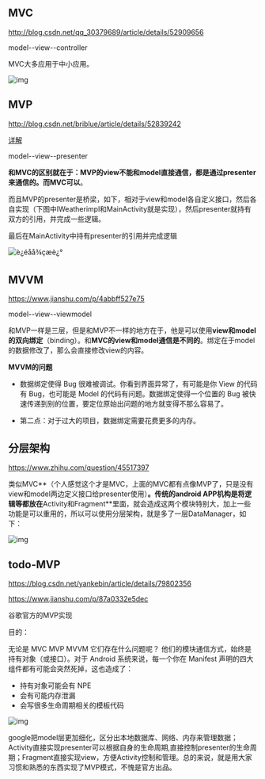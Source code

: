## MVC

http://blog.csdn.net/qq_30379689/article/details/52909656

model--view--controller

MVC大多应用于中小应用。



![img](https://img-blog.csdn.net/20161024113610530)

## MVP

http://blog.csdn.net/briblue/article/details/52839242

[详解](https://www.jianshu.com/p/9a6845b26856)

model--view--presenter

**和MVC的区别就在于：MVP的view不能和model直接通信，都是通过presenter来通信的。而MVC可以**。

而且MVP的presenter是桥梁，如下，相对于view和model各自定义接口，然后各自实现（下图中IWeatherimpl和MainActivity就是实现），然后presenter就持有双方的引用，并完成一些逻辑。

最后在MainActivity中持有presenter的引用并完成逻辑

![è¿éåå¾çæè¿°](https://img-blog.csdn.net/20161018153552915)



## MVVM

https://www.jianshu.com/p/4abbff527e75

model--view--viewmodel

和MVP一样是三层，但是和MVP不一样的地方在于，他是可以使用**view和model的双向绑定**（binding）。和**MVC的view和model通信是不同的**。绑定在于model的数据修改了，那么会直接修改view的内容。

**MVVM的问题**

- 数据绑定使得 Bug 很难被调试。你看到界面异常了，有可能是你 View 的代码有 Bug，也可能是 Model 的代码有问题。数据绑定使得一个位置的 Bug 被快速传递到别的位置，要定位原始出问题的地方就变得不那么容易了。

- 第二点：对于过大的项目，数据绑定需要花费更多的内存。



## 分层架构

https://www.zhihu.com/question/45517397

类似MVC**（个人感觉这个才是MVC，上面的MVC都有点像MVP了，只是没有view和model两边定义接口给presenter使用）**。传统的android APP机构是将逻辑等都放在**Activity和Fragment**里面，就会造成这两个模块特别大，加上一些功能是可以重用的，所以可以使用分层架构，就是多了一层DataManager，如下：

![img](https://pic2.zhimg.com/80/v2-0dc412d0f9be5a966d9cc0f60e68cdd8_720w.jpg)



## todo-MVP

https://blog.csdn.net/yankebin/article/details/79802356

https://www.jianshu.com/p/87a0332e5dec

谷歌官方的MVP实现

目的：

无论是 MVC MVP MVVM 它们存在什么问题呢？
 他们的模块通信方式，始终是持有对象（或接口）。对于 Android 系统来说，每一个你在 Manifest 声明的四大组件都有可能会突然死掉，这也造成了：

- 持有对象可能会有 NPE
- 会有可能内存泄漏
- 会写很多生命周期相关的模板代码

![img](https://imgconvert.csdnimg.cn/aHR0cHM6Ly9yYXcuZ2l0aHVidXNlcmNvbnRlbnQuY29tL3dpa2kvZ29vZ2xlc2FtcGxlcy9hbmRyb2lkLWFyY2hpdGVjdHVyZS9pbWFnZXMvbXZwLnBuZw?x-oss-process=image/format,png)

google把model层更加细化，区分出本地数据库、网络、内存来管理数据；Activity直接实现presenter可以根据自身的生命周期,直接控制presenter的生命周期；Fragment直接实现view，方便Activity控制和管理。总的来说，就是用大家习惯和熟悉的东西实现了MVP模式，不愧是官方出品。